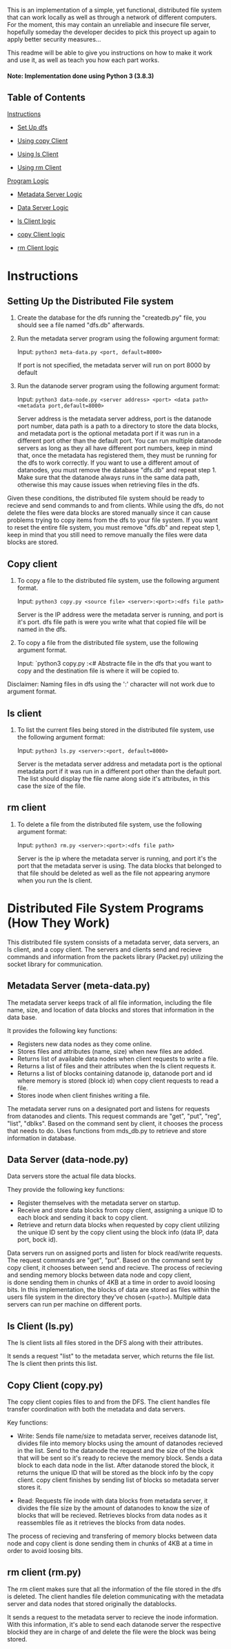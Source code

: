 This is an implementation of a simple, yet functional, distributed file system that can work locally 
as well as through a network of different computers. For the moment, this may contain an unreliable and 
insecure file server, hopefully someday the developer decides to pick this proyect up again to apply 
better security measures... 

This readme will be able to give you instructions on how to make it work and use it, as well as teach 
you how each part works.

#### Note:  Implementation done using Python 3 (3.8.3)

## Table of Contents
[Instructions](#instructions)

-   [Set Up dfs](#setting-up-the-distributed-file-system)

-   [Using copy Client](#copy-client)

-   [Using ls Client](#ls-client)

-   [Using rm Client](#copy-client)

[Program Logic](#distributed-file-system-programs-how-they-work)

-   [Metadata Server Logic](#metadata-server-meta-datapy)

-   [Data Server Logic](#data-server-data-nodepy)

-   [ls Client logic](#ls-client-lspy)

-   [copy Client logic](#copy-client-copypy)

-   [rm Client logic](#rm-client-rmpy)


# Instructions 

## Setting Up the Distributed File system

1.  Create the database for the dfs running the "createdb.py" file, you should see a file named 
    "dfs.db" afterwards.


2.  Run the metadata server program using the following argument format:

    Input:  `python3 meta-data.py <port, default=8000>`

    If port is not specified, the metadata server will run on port 8000 by default


3.  Run the datanode server program using the following argument format:

    Input:  `python3 data-node.py <server address> <port> <data path> <metadata port,default=8000>`

    Server address is the metadata server address, port is the datanode port number, 
    data path is a path to a directory to store the data blocks, and metadata port is 
    the optional metadata port if it was run in a different port other than the default port.
    You can run multiple datanode servers as long as they all have different port numbers,
    keep in mind that, once the metadata has registered them, they must be running 
    for the dfs to work correctly. If you want to use a different amout of datanodes, you must
    remove the database "dfs.db" and repeat step 1. Make sure that the datanode always runs in the 
    same data path, otherwise this may cause issues when retrieving files in the dfs.

Given these conditions, the distributed file system should be ready to recieve and send commands to
and from clients. While using the dfs, do not delete the files were data blocks are stored manually since it can cause 
problems trying to copy items from the dfs to your file system. If you want to reset the entire file system, 
you must remove "dfs.db" and repeat step 1, keep in mind that you still need to remove manually the files were 
data blocks are stored. 


## Copy client

1.  To copy a file to the distributed file system, use the following argument format.

    Input:  `python3 copy.py <source file> <server>:<port>:<dfs file path>`

    Server is the IP address were the metadata server is running, and port is it's port.
    dfs file path is were you write what that copied file will be named in the dfs.


2.  To copy a file from the distributed file system, use the following argument format.

    Input:  `python3 copy.py <server>:<# Abstracte file in the dfs that you want to copy and the destination
    file is where it will be copied to.

Disclaimer: Naming files in dfs using the ':' character will not work due to argument format.

## ls client

1.  To list the current files being stored in the distributed file system, use the following argument format:

    Input: `python3 ls.py <server>:<port, default=8000>`

    Server is the metadata server address and metadata port is the optional metadata 
    port if it was run in a different port other than the default port. The list should display the 
    file name along side it's attributes, in this case the size of the file.

## rm client

1.  To delete a file from the distributed file system, use the following argument format:

    Input: `python3 rm.py <server>:<port>:<dfs file path>`

    Server is the ip where the metadata server is running, and port it's the port that the metadata
    server is using. The data blocks that belonged to that file should be deleted as well as the file 
    not appearing anymore when you run the ls client.

# Distributed File System Programs (How They Work)

This distributed file system consists of  a metadata server, data servers, an ls client, and a copy client.
The servers and clients send and recieve commands and information from the packets library (Packet.py)
utilizing the socket library for communication.

## Metadata Server (meta-data.py)

The metadata server keeps track of all file information, including the file name, size, and location 
of data blocks and stores that information in the data base.

It provides the following key functions:

-   Registers new data nodes as they come online.
-   Stores files and attributes (name, size) when new files are added.
-   Returns list of available data nodes when client requests to write a file.
-   Returns a list of files and their attributes when the ls client requests it.
-   Returns a list of blocks containing datanode ip, datanode port and id where memory is stored (block id)
    when copy client requests to read a file.
-   Stores inode when client finishes writing a file.

The metadata server runs on a designated port and listens for requests from datanodes and clients. 
This request commands are "get", "put", "reg", "list", "dblks". Based on the command sent by client, it chooses the process that needs to do. Uses functions from mds_db.py to retrieve and store information in database. 

## Data Server (data-node.py)

Data servers store the actual file data blocks. 

They provide the following key functions:

-   Register themselves with the metadata server on startup.
-   Receive and store data blocks from copy client, assigning a unique ID to each block and sending
    it back to copy client.
-   Retrieve and return data blocks when requested by copy client utilizing the unique ID sent by the
    copy client using the block info (data IP, data port, bock id).

Data servers run on assigned ports and listen for block read/write requests. 
The request commands are "get", "put". Based on the command sent by copy client, it chooses between 
send and recieve. The process of recieving and sending memory blocks between data node and copy client,  
is done sending them in chunks of 4KB at a time in order to avoid loosing bits. In this implementation, 
the blocks of data are stored as files within the users file system in the directory they've chosen 
(`<path>`). Multiple data servers can run per machine on different ports. 

## ls Client (ls.py)

The ls client lists all files stored in the DFS along with their attributes.

It sends a request "list" to the metadata server, which returns the file list. 
The ls client then prints this list.

## Copy Client (copy.py)

The copy client copies files to and from the DFS. The client handles file transfer coordination 
with both the metadata and data servers.

Key functions:

-   Write: Sends file name/size to metadata server, receives datanode list, divides file into 
    memory blocks using the amount of datanodes recieved in the list. Send 
    to the datanode the request and the size of the block that will be sent so it's ready to recieve 
    the memory block. Sends a data block to each data node in the list. After datanode stored the 
    block, it returns the unique ID that will be stored as the block info by the copy client. copy client
    finishes by sending list of blocks so metadata server stores it.

-   Read: Requests file inode with data blocks from metadata server, it divides the file size by the amount 
    of datanodes to know the size of blocks that will be recieved. Retrieves blocks from data nodes 
    as it reassembles file as it retrieves the blocks from data nodes.

The process of recieving and transfering of memory blocks between data node and copy client is done 
sending them in chunks of 4KB at a time in order to avoid loosing bits.

## rm client (rm.py)

The rm client makes sure that all the information of the file stored in the dfs is deleted. The client handles
file deletion communicating with the metadata server and data nodes that stored originally the datablocks.

It sends a request to the metadata server to recieve the inode information. With this information, it's able to send
each datanode server the respective blockid they are in charge of and delete the file were the block was being stored.
